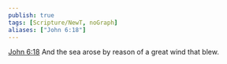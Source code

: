 ```yaml
---
publish: true
tags: [Scripture/NewT, noGraph]
aliases: ["John 6:18"]
---
```

[John 6:18](https://churchofjesuschrist.org/study/scriptures/nt/john/6?lang=eng&id=p18#p18) And the sea arose by reason of a great wind that blew.
